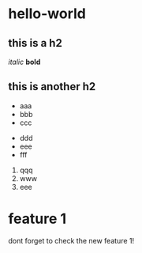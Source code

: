 # hello-world

## this is a h2
*italic*
**bold**

## this is another h2

- aaa
- bbb
- ccc

* ddd
* eee
* fff

1. qqq
1. www
1. eee

# feature 1

dont forget to check the new feature 1!
